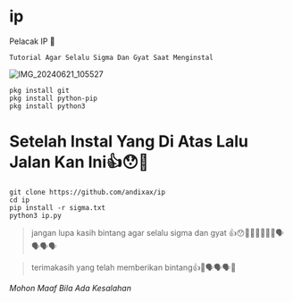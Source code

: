# ip
Pelacak IP 🚶

 ```Tutorial Agar Selalu Sigma Dan Gyat Saat Menginstal```

![IMG_20240621_105527](https://github.com/andixax/ip/assets/168948944/a3850905-0ea8-426f-ab1f-14fc17f9d1b1)


```
pkg install git
pkg install python-pip
pkg install python3
```
# Setelah Instal Yang Di Atas Lalu Jalan Kan Ini👍😯🚶

```
git clone https://github.com/andixax/ip
cd ip
pip install -r sigma.txt
python3 ip.py
```

> jangan lupa kasih bintang agar selalu sigma dan gyat 👍😯🚶🚶🚶🚶🚶🚶🗣️🗣️🗣️🗣️

> terimakasih yang telah memberikan bintang👍🥰🗣️🗣️🗣️🚶

_Mohon Maaf Bila Ada Kesalahan_
